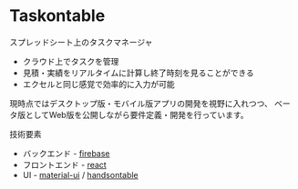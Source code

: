 # Taskontable

スプレッドシート上のタスクマネージャ

 * クラウド上でタスクを管理
 * 見積・実績をリアルタイムに計算し終了時刻を見ることができる
 * エクセルと同じ感覚で効率的に入力が可能


現時点ではデスクトップ版・モバイル版アプリの開発を視野に入れつつ、
ベータ版としてWeb版を公開しながら要件定義・開発を行っています。


技術要素
 * バックエンド - [firebase](https://firebase.google.com/)
 * フロントエンド - [react](https://reactjs.org/)
 * UI - [material-ui](https://material-ui-next.com/) / [handsontable](https://handsontable.com/)